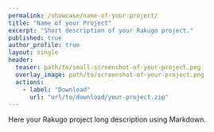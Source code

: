 ```yaml
---
permalink: /showcase/name-of-your-project/
title: "Name of your Project"
excerpt: "Short description of your Rakugo project."
published: true
author_profile: true
layout: single
header:
  teaser: path/to/small-screenshot-of-your-project.png
  overlay_image: path/to/screenshot-of-your-project.png
  actions:
    - label: "Download"
      url: "url/to/download/your-project.zip"
---
```


Here your Rakugo project long description using Markdown.